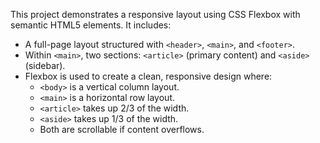 This project demonstrates a responsive layout using CSS Flexbox with semantic HTML5 elements. It includes:

- A full-page layout structured with `<header>`, `<main>`, and `<footer>`.
- Within `<main>`, two sections: `<article>` (primary content) and `<aside>` (sidebar).
- Flexbox is used to create a clean, responsive design where:
  - `<body>` is a vertical column layout.
  - `<main>` is a horizontal row layout.
  - `<article>` takes up 2/3 of the width.
  - `<aside>` takes up 1/3 of the width.
  - Both are scrollable if content overflows.
